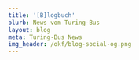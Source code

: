 ```yaml
---
title: '[B]logbuch'
blurb: News vom Turing-Bus
layout: blog
meta: Turing-Bus News
img_header: /okf/blog-social-og.png
---
```

